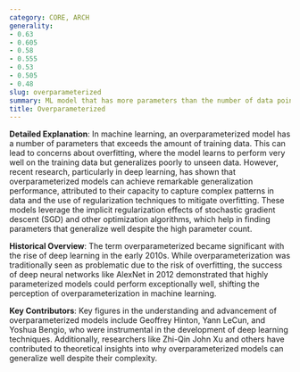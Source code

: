 ```yaml
---
category: CORE, ARCH
generality:
- 0.63
- 0.605
- 0.58
- 0.555
- 0.53
- 0.505
- 0.48
slug: overparameterized
summary: ML model that has more parameters than the number of data points available for training.
title: Overparameterized
---
```


**Detailed Explanation**: In machine learning, an overparameterized model has a number of parameters that exceeds the amount of training data. This can lead to concerns about overfitting, where the model learns to perform very well on the training data but generalizes poorly to unseen data. However, recent research, particularly in deep learning, has shown that overparameterized models can achieve remarkable generalization performance, attributed to their capacity to capture complex patterns in data and the use of regularization techniques to mitigate overfitting. These models leverage the implicit regularization effects of stochastic gradient descent (SGD) and other optimization algorithms, which help in finding parameters that generalize well despite the high parameter count.

**Historical Overview**: The term overparameterized became significant with the rise of deep learning in the early 2010s. While overparameterization was traditionally seen as problematic due to the risk of overfitting, the success of deep neural networks like AlexNet in 2012 demonstrated that highly parameterized models could perform exceptionally well, shifting the perception of overparameterization in machine learning.

**Key Contributors**: Key figures in the understanding and advancement of overparameterized models include Geoffrey Hinton, Yann LeCun, and Yoshua Bengio, who were instrumental in the development of deep learning techniques. Additionally, researchers like Zhi-Qin John Xu and others have contributed to theoretical insights into why overparameterized models can generalize well despite their complexity.